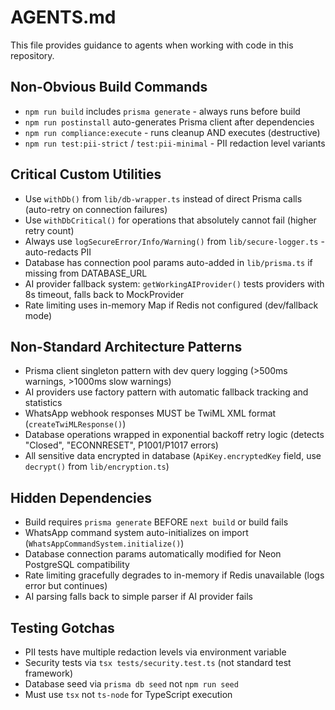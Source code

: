 # AGENTS.md

This file provides guidance to agents when working with code in this repository.

## Non-Obvious Build Commands

- `npm run build` includes `prisma generate` - always runs before build
- `npm run postinstall` auto-generates Prisma client after dependencies
- `npm run compliance:execute` - runs cleanup AND executes (destructive)
- `npm run test:pii-strict` / `test:pii-minimal` - PII redaction level variants

## Critical Custom Utilities

- Use `withDb()` from `lib/db-wrapper.ts` instead of direct Prisma calls (auto-retry on connection failures)
- Use `withDbCritical()` for operations that absolutely cannot fail (higher retry count)
- Always use `logSecureError/Info/Warning()` from `lib/secure-logger.ts` - auto-redacts PII
- Database has connection pool params auto-added in `lib/prisma.ts` if missing from DATABASE_URL
- AI provider fallback system: `getWorkingAIProvider()` tests providers with 8s timeout, falls back to MockProvider
- Rate limiting uses in-memory Map if Redis not configured (dev/fallback mode)

## Non-Standard Architecture Patterns

- Prisma client singleton pattern with dev query logging (>500ms warnings, >1000ms slow warnings)
- AI providers use factory pattern with automatic fallback tracking and statistics
- WhatsApp webhook responses MUST be TwiML XML format (`createTwiMLResponse()`)
- Database operations wrapped in exponential backoff retry logic (detects "Closed", "ECONNRESET", P1001/P1017 errors)
- All sensitive data encrypted in database (`ApiKey.encryptedKey` field, use `decrypt()` from `lib/encryption.ts`)

## Hidden Dependencies

- Build requires `prisma generate` BEFORE `next build` or build fails
- WhatsApp command system auto-initializes on import (`WhatsAppCommandSystem.initialize()`)
- Database connection params automatically modified for Neon PostgreSQL compatibility
- Rate limiting gracefully degrades to in-memory if Redis unavailable (logs error but continues)
- AI parsing falls back to simple parser if AI provider fails

## Testing Gotchas

- PII tests have multiple redaction levels via environment variable
- Security tests via `tsx tests/security.test.ts` (not standard test framework)
- Database seed via `prisma db seed` not `npm run seed`
- Must use `tsx` not `ts-node` for TypeScript execution